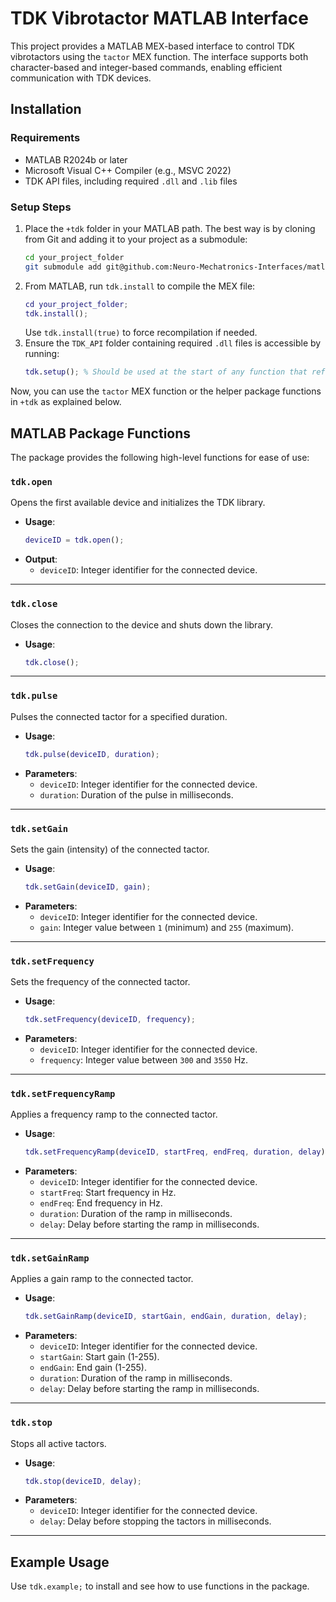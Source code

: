 # TDK Vibrotactor MATLAB Interface

This project provides a MATLAB MEX-based interface to control TDK vibrotactors using the `tactor` MEX function. The interface supports both character-based and integer-based commands, enabling efficient communication with TDK devices.

## Installation

### Requirements
- MATLAB R2024b or later
- Microsoft Visual C++ Compiler (e.g., MSVC 2022)
- TDK API files, including required `.dll` and `.lib` files

### Setup Steps
1. Place the `+tdk` folder in your MATLAB path. The best way is by cloning from Git and adding it to your project as a submodule:
   ```bash
   cd your_project_folder
   git submodule add git@github.com:Neuro-Mechatronics-Interfaces/matlab_package__tdk.git +tdk
   ```
2. From MATLAB, run `tdk.install` to compile the MEX file:
   ```matlab
   cd your_project_folder;
   tdk.install();
   ```
   Use `tdk.install(true)` to force recompilation if needed.
3. Ensure the `TDK_API` folder containing required `.dll` files is accessible by running:
   ```matlab
   tdk.setup(); % Should be used at the start of any function that references `tactor`
   ```

Now, you can use the `tactor` MEX function or the helper package functions in `+tdk` as explained below.

## MATLAB Package Functions

The package provides the following high-level functions for ease of use:

### `tdk.open`
Opens the first available device and initializes the TDK library.
- **Usage**:
  ```matlab
  deviceID = tdk.open();
  ```
- **Output**:
  - `deviceID`: Integer identifier for the connected device.

---

### `tdk.close`
Closes the connection to the device and shuts down the library.
- **Usage**:
  ```matlab
  tdk.close();
  ```

---

### `tdk.pulse`
Pulses the connected tactor for a specified duration.
- **Usage**:
  ```matlab
  tdk.pulse(deviceID, duration);
  ```
- **Parameters**:
  - `deviceID`: Integer identifier for the connected device.
  - `duration`: Duration of the pulse in milliseconds.

---

### `tdk.setGain`
Sets the gain (intensity) of the connected tactor.
- **Usage**:
  ```matlab
  tdk.setGain(deviceID, gain);
  ```
- **Parameters**:
  - `deviceID`: Integer identifier for the connected device.
  - `gain`: Integer value between `1` (minimum) and `255` (maximum).

---

### `tdk.setFrequency`
Sets the frequency of the connected tactor.
- **Usage**:
  ```matlab
  tdk.setFrequency(deviceID, frequency);
  ```
- **Parameters**:
  - `deviceID`: Integer identifier for the connected device.
  - `frequency`: Integer value between `300` and `3550` Hz.

---

### `tdk.setFrequencyRamp`
Applies a frequency ramp to the connected tactor.
- **Usage**:
  ```matlab
  tdk.setFrequencyRamp(deviceID, startFreq, endFreq, duration, delay);
  ```
- **Parameters**:
  - `deviceID`: Integer identifier for the connected device.
  - `startFreq`: Start frequency in Hz.
  - `endFreq`: End frequency in Hz.
  - `duration`: Duration of the ramp in milliseconds.
  - `delay`: Delay before starting the ramp in milliseconds.

---

### `tdk.setGainRamp`
Applies a gain ramp to the connected tactor.
- **Usage**:
  ```matlab
  tdk.setGainRamp(deviceID, startGain, endGain, duration, delay);
  ```
- **Parameters**:
  - `deviceID`: Integer identifier for the connected device.
  - `startGain`: Start gain (1-255).
  - `endGain`: End gain (1-255).
  - `duration`: Duration of the ramp in milliseconds.
  - `delay`: Delay before starting the ramp in milliseconds.

---

### `tdk.stop`
Stops all active tactors.
- **Usage**:
  ```matlab
  tdk.stop(deviceID, delay);
  ```
- **Parameters**:
  - `deviceID`: Integer identifier for the connected device.
  - `delay`: Delay before stopping the tactors in milliseconds.

---

## Example Usage

Use `tdk.example;` to install and see how to use functions in the package.
